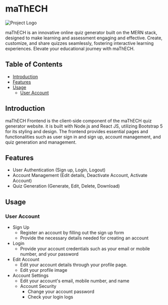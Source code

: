 # maThECH

![Project Logo](https://iili.io/JYuoQyl.png)

maThECH is an innovative online quiz generator built on the MERN stack, designed to make learning and assessment engaging and effective. Create, customize, and share quizzes seamlessly, fostering interactive learning experiences. Elevate your educational journey with maThECH.

## Table of Contents

- [Introduction](#introduction)
- [Features](#features)
- [Usage](#usage)
    - [User Account](#user-account)

## Introduction

maThECH Frontend is the client-side component of the maThECH quiz generator website. it is built with Node.js and React JS, utilizing Bootstrap 5 for its styling and design. The frontend provides essential pages and functionalities such as user sign in and sign up, account management, and quiz generation and management.

## Features
- User Authentication (Sign up, Login, Logout)
- Account Management (Edit details, Deactivate Account, Activate Account)
- Quiz Generation (Generate, Edit, Delete, Download)

## Usage

### User Account
- Sign Up
    - Register an account by filling out the sign up form
    - Provide the necessary details needed for creating an account
- Login
    - Provide your account credentials such as your email or mobile number, and your password
- Edit Account
    - Edit your account details through your profile page.
    - Edit your profile image
- Account Settings
    - Edit your account's email, mobile number, and name
    - Account Security
        - Change your account password
        - Check your login logs